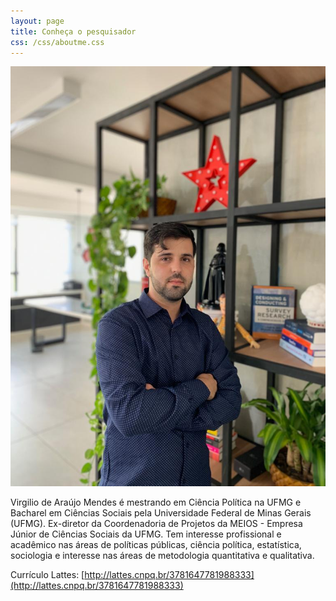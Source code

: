 ```yaml
---
layout: page
title: Conheça o pesquisador
css: /css/aboutme.css
---
```

![foto](/img/Virgilio.jpg)

Virgilio de Araújo Mendes é mestrando em Ciência Política na UFMG e Bacharel em Ciências Sociais pela Universidade Federal de Minas Gerais (UFMG). Ex-diretor da Coordenadoria de Projetos da MEIOS - Empresa Júnior de Ciências Sociais da UFMG. Tem interesse profissional e acadêmico nas áreas de políticas públicas, ciência política, estatística, sociologia e interesse nas áreas de metodologia quantitativa e qualitativa.

Currículo Lattes: [http://lattes.cnpq.br/3781647781988333](http://lattes.cnpq.br/3781647781988333)




